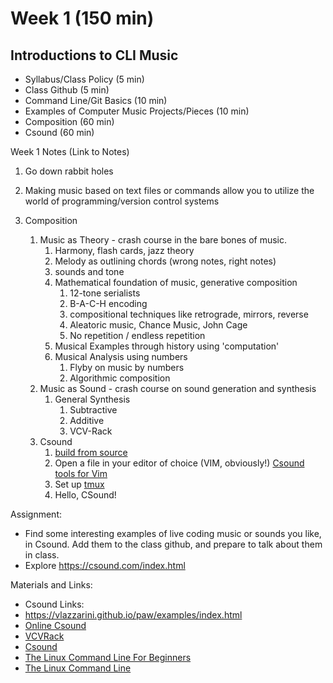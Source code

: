 # Week 1 (150 min)
## Introductions to CLI Music
- Syllabus/Class Policy (5 min)
- Class Github (5 min)
- Command Line/Git Basics (10 min)
- Examples of Computer Music Projects/Pieces (10 min)
- Composition (60 min)
- Csound (60 min)

Week 1 Notes (Link to Notes)

1. Go down rabbit holes
2. Making music based on text files or commands allow you to utilize the world of programming/version control systems

1. Composition
    1. Music as Theory - crash course in the bare bones of music. 
        1. Harmony, flash cards, jazz theory
        2. Melody as outlining chords (wrong notes, right notes)
        3. sounds and tone
        4. Mathematical foundation of music, generative composition
            1. 12-tone serialists
            2. B-A-C-H encoding
            3. compositional techniques like retrograde, mirrors, reverse
            4. Aleatoric music, Chance Music, John Cage
            5. No repetition / endless repetition
        5. Musical Examples through history using 'computation'
        6. Musical Analysis using numbers
            1. Flyby on music by numbers
            2. Algorithmic composition
    2. Music as Sound - crash course on sound generation and synthesis
        1. General Synthesis 
            1. Subtractive
            2. Additive
            3. VCV-Rack
    3. Csound
        1. [build from source](https://github.com/csound/csound/blob/develop/BUILD.md)
        2. Open a file in your editor of choice (VIM, obviously!) [Csound tools for Vim](https://vimawesome.com/plugin/csound)
        3. Set up [tmux](https://github.com/tmux/tmux)
        4. Hello, CSound!
          

Assignment:

- Find some interesting examples of live coding music or sounds you like, in Csound. Add them to the class github, and prepare to talk about them in class.
- Explore https://csound.com/index.html

Materials and Links:

- Csound Links:
- https://vlazzarini.github.io/paw/examples/index.html
- [Online Csound](https://thumbsdb.herokuapp.com/csound/)
- [VCVRack](https://vcvrack.com/)
- [Csound](https://csound.com/index.html)
- [The Linux Command Line For Beginners](https://tutorials.ubuntu.com/tutorial/command-line-for-beginners#0)
- [The Linux Command Line](http://linuxcommand.org/tlcl.php)

